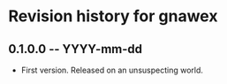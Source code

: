 # Revision history for gnawex

## 0.1.0.0 -- YYYY-mm-dd

* First version. Released on an unsuspecting world.
